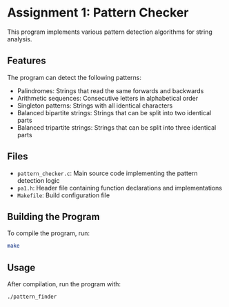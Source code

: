 # Assignment 1: Pattern Checker

This program implements various pattern detection algorithms for string analysis.

## Features
The program can detect the following patterns:
- Palindromes: Strings that read the same forwards and backwards
- Arithmetic sequences: Consecutive letters in alphabetical order
- Singleton patterns: Strings with all identical characters
- Balanced bipartite strings: Strings that can be split into two identical parts
- Balanced tripartite strings: Strings that can be split into three identical parts

## Files
- `pattern_checker.c`: Main source code implementing the pattern detection logic
- `pa1.h`: Header file containing function declarations and implementations
- `Makefile`: Build configuration file

## Building the Program
To compile the program, run:
```bash
make
```

## Usage
After compilation, run the program with:
```bash
./pattern_finder
``` 